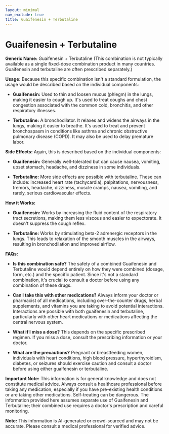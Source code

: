 ```yaml
---
layout: minimal
nav_exclude: true
title: Guaifenesin + Terbutaline
---
```


# Guaifenesin + Terbutaline

**Generic Name:** Guaifenesin + Terbutaline (This combination is not typically available as a single fixed-dose combination product in many countries.  Guaifenesin and terbutaline are often prescribed separately.)


**Usage:**  Because this specific combination isn't a standard formulation, the usage would be described based on the individual components:

* **Guaifenesin:** Used to thin and loosen mucus (phlegm) in the lungs, making it easier to cough up.  It's used to treat coughs and chest congestion associated with the common cold, bronchitis, and other respiratory illnesses.

* **Terbutaline:** A bronchodilator. It relaxes and widens the airways in the lungs, making it easier to breathe. It's used to treat and prevent bronchospasm in conditions like asthma and chronic obstructive pulmonary disease (COPD).  It may also be used to delay premature labor.


**Side Effects:**  Again, this is described based on the individual components:

* **Guaifenesin:** Generally well-tolerated but can cause nausea, vomiting, upset stomach, headache, and dizziness in some individuals.

* **Terbutaline:**  More side effects are possible with terbutaline.  These can include: increased heart rate (tachycardia), palpitations, nervousness, tremors, headache, dizziness, muscle cramps, nausea, vomiting, and rarely, serious cardiovascular effects.


**How it Works:**

* **Guaifenesin:** Works by increasing the fluid content of the respiratory tract secretions, making them less viscous and easier to expectorate. It doesn't suppress the cough reflex.

* **Terbutaline:**  Works by stimulating beta-2 adrenergic receptors in the lungs. This leads to relaxation of the smooth muscles in the airways, resulting in bronchodilation and improved airflow.


**FAQs:**

* **Is this combination safe?**  The safety of a combined Guaifenesin and Terbutaline would depend entirely on how they were combined (dosage, form, etc.) and the specific patient.  Since it's not a standard combination, it's crucial to consult a doctor before using any combination of these drugs.

* **Can I take this with other medications?** Always inform your doctor or pharmacist of all medications, including over-the-counter drugs, herbal supplements, and vitamins you are taking to avoid potential interactions.  Interactions are possible with both guaifenesin and terbutaline, particularly with other heart medications or medications affecting the central nervous system.

* **What if I miss a dose?**  This depends on the specific prescribed regimen.  If you miss a dose, consult the prescribing information or your doctor.

* **What are the precautions?**  Pregnant or breastfeeding women, individuals with heart conditions, high blood pressure, hyperthyroidism, diabetes, or seizures should exercise caution and consult a doctor before using either guaifenesin or terbutaline.

**Important Note:** This information is for general knowledge and does not constitute medical advice.  Always consult a healthcare professional before taking any medication, especially if you have pre-existing health conditions or are taking other medications.  Self-treating can be dangerous.  The information provided here assumes separate use of Guaifenesin and Terbutaline; their combined use requires a doctor's prescription and careful monitoring.


**Note:** This information is AI-generated or crowd-sourced and may not be accurate. Please consult a medical professional for verified advice.